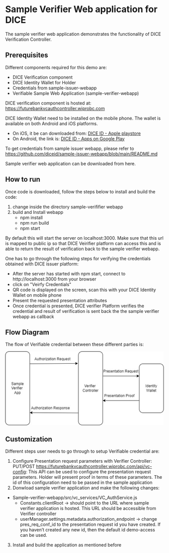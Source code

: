 # Sample Verifier Web application for DICE

The sample verifier web application demonstrates the functionality of DICE Verification Controller. 

## Prerequisites
Different components required for this demo are: 
- DICE Verification component 
- DICE Identity Wallet for Holder
- Credentials from sample-issuer-webapp  
- Verifiable Sample Web Application  (sample-verifier-webapp) 

DICE verification component is hosted at: https://futurebankvcauthcontroller.wiprobc.com

DICE Identity Wallet need to be installed on the mobile phone. The wallet is available on both Android and iOS platforms. 
 - On iOS, it be can downloaded from: [DICE ID - Apple playstore](https://apps.apple.com/in/app/dice-id/id1624858853)
 - On Android, the link is: [DICE ID - Apps on Google Play](https://play.google.com/store/apps/details?id=com.diwallet1)

To get credentials from sample issuer webapp, please refer to https://github.com/diceid/sample-issuer-webapp/blob/main/README.md

Sample verifier web application can be downloaded from here. 

## How to run
Once code is downloaded, follow the steps below to install and build the code:
1. change inside the directory sample-verififier webapp
2. build and Install webapp 
    - npm install 
    - npm run build 
    - npm start 
 
By default this will start the server on localhost:3000. Make sure that this url is mapped to public ip so that DICE Veirifier platform can access this and is able to return the result of verification back to the sample verifier webapp.

One has to go through the following steps for verifying the credentials obtained with DICE issuer platform:
 - After the server has started with npm start, connect to http://localhost:3000 from your browser
 - click on "Veirfy Credentials" 
 - QR code is displayed on the screen, scan this with your DICE Identity Wallet on mobile phone
 - Present the requested presentation attributes
 - Once credential is presented, DICE verifier Platform verifies the credential and result of verification is sent back the the sample verifier webapp as callback
  
## Flow Diagram  
The flow of Verifiable credential between these different parties is:<br>

![Flow between different parties](diagrams/flow_vc_auth.jpg)

## Customization 
Different steps user needs to go through to setup Verifiable credential are: <br>
1.	Configure Presentation request parameters with Verifier Controller:
PUT/POST https://futurebankvcauthcontroller.wiprobc.com/api/vc-config: This API can be used to configure the presentation request parameters. Holder will present proof in terms of these parameters. The id of this configuration need to be passed in the sample application
2.	Donwload sample verifier application and make the following changes:
   - Sample-verifier-webapp/src/vc_services/VC_AuthService.js 
      - Constants.clientRoot -> should point to the URL where sample verifier application is hosted. This URL should be accessible from Verifier controller 
      - userManager.settings.metadata.authorization_endpoint -> change pres_req_conf_id to the presentation request id you have created. If you haven’t created any new id, then the default id demo-access can be used.
3.	Install and build the application as mentioned before

